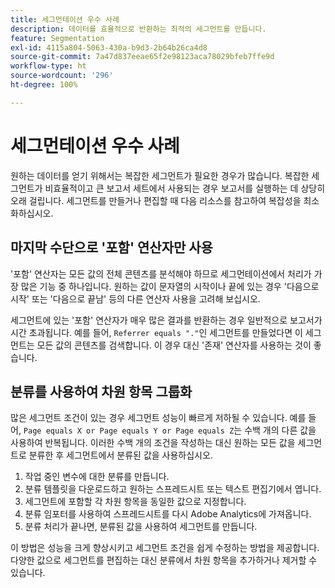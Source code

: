```yaml
---
title: 세그먼테이션 우수 사례
description: 데이터를 효율적으로 반환하는 최적의 세그먼트를 만듭니다.
feature: Segmentation
exl-id: 4115a804-5063-430a-b9d3-2b64b26ca4d8
source-git-commit: 7a47d837eeae65f2e98123aca78029bfeb7ffe9d
workflow-type: ht
source-wordcount: '296'
ht-degree: 100%

---
```


# 세그먼테이션 우수 사례

원하는 데이터를 얻기 위해서는 복잡한 세그먼트가 필요한 경우가 많습니다. 복잡한 세그먼트가 비효율적이고 큰 보고서 세트에서 사용되는 경우 보고서를 실행하는 데 상당히 오래 걸립니다. 세그먼트를 만들거나 편집할 때 다음 리소스를 참고하여 복잡성을 최소화하십시오.

## 마지막 수단으로 &#39;포함&#39; 연산자만 사용

&#39;포함&#39; 연산자는 모든 값의 전체 콘텐츠를 분석해야 하므로 세그먼테이션에서 처리가 가장 많은 기능 중 하나입니다. 원하는 값이 문자열의 시작이나 끝에 있는 경우 &#39;다음으로 시작&#39; 또는 &#39;다음으로 끝남&#39; 등의 다른 연산자 사용을 고려해 보십시오.

세그먼트에 있는 &#39;포함&#39; 연산자가 매우 많은 결과를 반환하는 경우 일반적으로 보고서가 시간 초과됩니다. 예를 들어, `Referrer equals "."`인 세그먼트를 만들었다면 이 세그먼트는 모든 값의 콘텐츠를 검색합니다. 이 경우 대신 &#39;존재&#39; 연산자를 사용하는 것이 좋습니다.

## 분류를 사용하여 차원 항목 그룹화

많은 세그먼트 조건이 있는 경우 세그먼트 성능이 빠르게 저하될 수 있습니다. 예를 들어, `Page equals X or Page equals Y or Page equals Z`는 수백 개의 다른 값을 사용하여 반복됩니다. 이러한 수백 개의 조건을 작성하는 대신 원하는 모든 값을 세그먼트로 분류한 후 세그먼트에서 분류된 값을 사용하십시오.

1. 작업 중인 변수에 대한 분류를 만듭니다.
2. 분류 템플릿을 다운로드하고 원하는 스프레드시트 또는 텍스트 편집기에서 엽니다.
3. 세그먼트에 포함할 각 차원 항목을 동일한 값으로 지정합니다.
4. 분류 임포터를 사용하여 스프레드시트를 다시 Adobe Analytics에 가져옵니다.
5. 분류 처리가 끝나면, 분류된 값을 사용하여 세그먼트를 만듭니다.

이 방법은 성능을 크게 향상시키고 세그먼트 조건을 쉽게 수정하는 방법을 제공합니다. 다양한 값으로 세그먼트를 편집하는 대신 분류에서 차원 항목을 추가하거나 제거할 수 있습니다.
